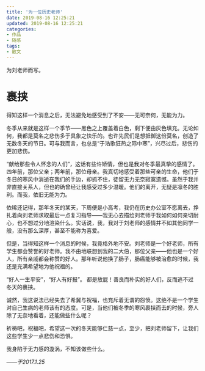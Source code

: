 ```yaml
---
title: '为一位历史老师'
date: 2019-08-16 12:25:21
updated: 2019-08-16 12:25:21
categories:
- 作品
- 随感
tags:
- 散文
---
```


为刘老师而写。

# 裹挟

得知这样一个消息之后，无法避免地感受到了不安——无可奈何，无能为力。

冬季从来就是这样一个季节——黑色之上覆盖着白色，剩下便由灰色填充。无论如何，我都是莫名之悲伤多于具象之快乐的。也许先民们是想抵御这份莫名，创造了无数冬天的节日。可与我而言，也总是“于浩歌狂热之际中寒”，兴尽过后，悲伤的更加悲伤。

<!--more-->
“献给那些令人怀念的人们”，这话有些许矫情，但也是我对冬季最真挚的感情了。四年前，那位父亲；两年前，那位母亲。我真切地感受着那些可亲的生命，他们于冬日的寒风中消逝在我们的手边，却抓不住，徒留无力无奈寂寞遗憾。虽然于我并非直接关系人，但也的确曾经让我感受过多少温暖。他们的离开，无疑是凛冬的胜利。而我，依旧无能为力。

依稀还记得，那年冬天的某天，下周便是小高考，我仍在历史办公室不愿离去，挣扎着向刘老师求取最后一点复习指导——我无心去描绘刘老师于我如何如何亲切耐心，也不想过分地渲染什么。实话说，我，我对于刘老师的感情并不如其他同学一般，没有那么深厚，甚至不能称为喜爱。

但是，当得知这样一个消息的时候，我竟格外地不安。刘老师是一个好老师，所有学生都会赞誉的好老师。我不由地联想到我的二大伯，那位父亲——他也是一个好人，所有亲戚都会称赞的好人。那年听说他换了肠子，肠癌能够被治愈的时候，我还是充满希望地为他祝福的。

“好人一生平安”，“好人有好报”。
都是放屁！善良而朴实的好人们，反而逃不过冬天的裹挟。

诚然，我这说法已经失去了希冀与祝福，也充斥着无谓的怨愤。这绝不是一个学生对自己生病的老师该有的态度。可是，当他们被冬季的寒风裹挟而去的时候，旁人除了无奈地看着，还能做些什么呢？

祈祷吧，祝福吧，希望这一次的冬天能够仁慈一点，至少，把刘老师留下，让我们这些学生少一点悲伤和恐惧。

我身陷于无力感的漩涡，不知该做些什么。

*——于2017.1.25*
